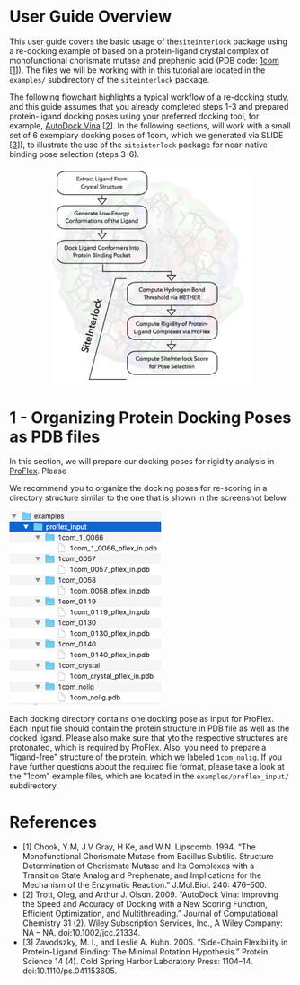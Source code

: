 # User Guide Overview

This user guide covers the basic usage of the`siteinterlock` package using a re-docking example of based on a protein-ligand crystal complex of monofunctional chorismate mutase and prephenic acid (PDB code: [1com](http://www.rcsb.org/pdb/explore/explore.do?structureId=1com) [[1](#References)]). The files we will be working with in this tutorial are located in the `examples/` subdirectory of the `siteinterlock` package.

The following flowchart highlights a typical workflow of a re-docking study, and this guide assumes that you already completed steps 1-3 and  prepared protein-ligand docking poses using your preferred docking tool, for example, [AutoDock Vina](http://vina.scripps.edu) [[2](#References)]. In the following sections, will work with a small set of 6 exemplary docking poses of 1com, which we generated via SLIDE [[3](#References)]), to illustrate the use of the `siteinterlock` package for near-native binding pose selection (steps 3-6).

<div style="max-width:70%; inline-block; margin:0 auto;">
<img src="/images/flowchart-3.png" alt="SiteInterlock workflow">
</div>


# 1 - Organizing Protein Docking Poses as PDB files

In this section, we will prepare our docking poses for rigidity analysis in [ProFlex](). Please

We recommend you to organize the docking poses for re-scoring in a directory structure similar to the one that is shown in the screenshot below.

![](images/pflex_input_dir_structure.png)

Each docking directory contains one docking pose as input for ProFlex. Each input file should contain the protein structure in PDB file as well as the docked ligand. Please also make sure that yto the respective structures are protonated, which is required by ProFlex. Also, you need to prepare a "ligand-free" structure of the protein, which we labeled `1com_nolig`. If you have further questions about the required file format, please take a look at the "1com" example files, which are located in the `examples/proflex_input/` subdirectory.

# References

- [1] Chook, Y.M, J.V Gray, H Ke, and W.N. Lipscomb. 1994. “The Monofunctional Chorismate Mutase from Bacillus Subtilis. Structure Determination of Chorismate Mutase and Its Complexes with a Transition State Analog and Prephenate, and Implications for the Mechanism of the Enzymatic Reaction.” J.Mol.Biol. 240: 476–500.
- [2] Trott, Oleg, and Arthur J. Olson. 2009. “AutoDock Vina: Improving the Speed and Accuracy of Docking with a New Scoring Function, Efficient Optimization, and Multithreading.” Journal of Computational Chemistry 31 (2). Wiley Subscription Services, Inc., A Wiley Company: NA – NA. doi:10.1002/jcc.21334.
- [3] Zavodszky, M. I., and Leslie A. Kuhn. 2005. “Side-Chain Flexibility in Protein-Ligand Binding: The Minimal Rotation Hypothesis.” Protein Science 14 (4). Cold Spring Harbor Laboratory Press: 1104–14. doi:10.1110/ps.041153605.
